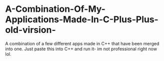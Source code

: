 # A-Combination-Of-My-Applications-Made-In-C-Plus-Plus-old-virsion-
A combination of a few different apps made in C++ that have been merged into one.
Just paste this into C++ and run it- im not professional right now lol.
